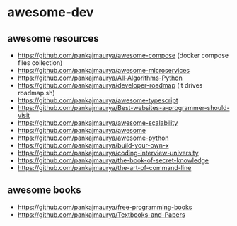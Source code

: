 # awesome-dev

## awesome resources
- https://github.com/pankajmaurya/awesome-compose (docker compose files collection)
- https://github.com/pankajmaurya/awesome-microservices
- https://github.com/pankajmaurya/All-Algorithms-Python
- https://github.com/pankajmaurya/developer-roadmap (it drives roadmap.sh)
- https://github.com/pankajmaurya/awesome-typescript
- https://github.com/pankajmaurya/Best-websites-a-programmer-should-visit
- https://github.com/pankajmaurya/awesome-scalability
- https://github.com/pankajmaurya/awesome
- https://github.com/pankajmaurya/awesome-python
- https://github.com/pankajmaurya/build-your-own-x
- https://github.com/pankajmaurya/coding-interview-university
- https://github.com/pankajmaurya/the-book-of-secret-knowledge
- https://github.com/pankajmaurya/the-art-of-command-line

## awesome books
- https://github.com/pankajmaurya/free-programming-books
- https://github.com/pankajmaurya/Textbooks-and-Papers
